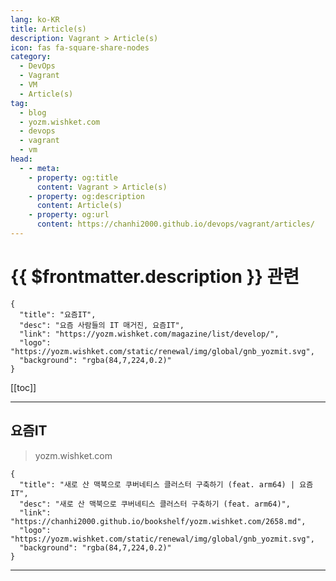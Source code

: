 ```yaml
---
lang: ko-KR
title: Article(s)
description: Vagrant > Article(s)
icon: fas fa-square-share-nodes
category:
  - DevOps
  - Vagrant
  - VM
  - Article(s)
tag:
  - blog
  - yozm.wishket.com
  - devops
  - vagrant
  - vm
head:
  - - meta:
    - property: og:title
      content: Vagrant > Article(s)
    - property: og:description
      content: Article(s)
    - property: og:url
      content: https://chanhi2000.github.io/devops/vagrant/articles/
---
```


# {{ $frontmatter.description }} 관련

```component VPCard
{
  "title": "요즘IT", 
  "desc": "요즘 사람들의 IT 매거진, 요즘IT", 
  "link": "https://yozm.wishket.com/magazine/list/develop/", 
  "logo": "https://yozm.wishket.com/static/renewal/img/global/gnb_yozmit.svg", 
  "background": "rgba(84,7,224,0.2)"
}
```

[[toc]]

---

## 요즘IT

> yozm.wishket.com

```component VPCard
{
  "title": "새로 산 맥북으로 쿠버네티스 클러스터 구축하기 (feat. arm64) | 요즘IT",
  "desc": "새로 산 맥북으로 쿠버네티스 클러스터 구축하기 (feat. arm64)",
  "link": "https://chanhi2000.github.io/bookshelf/yozm.wishket.com/2658.md",
  "logo": "https://yozm.wishket.com/static/renewal/img/global/gnb_yozmit.svg", 
  "background": "rgba(84,7,224,0.2)"
}
```

<!-- END: yozm.wishket.com -->

---

<TagLinks />